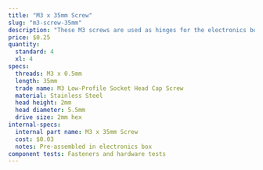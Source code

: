 ```yaml
---
title: "M3 x 35mm Screw"
slug: "m3-screw-35mm"
description: "These M3 screws are used as hinges for the electronics box lid and latches."
price: $0.25
quantity:
  standard: 4
  xl: 4
specs:
  threads: M3 x 0.5mm
  length: 35mm
  trade name: M3 Low-Profile Socket Head Cap Screw
  material: Stainless Steel
  head height: 2mm
  head diameter: 5.5mm
  drive size: 2mm hex
internal-specs:
  internal part name: M3 x 35mm Screw
  cost: $0.03
  notes: Pre-assembled in electronics box
component tests: Fasteners and hardware tests
---
```


